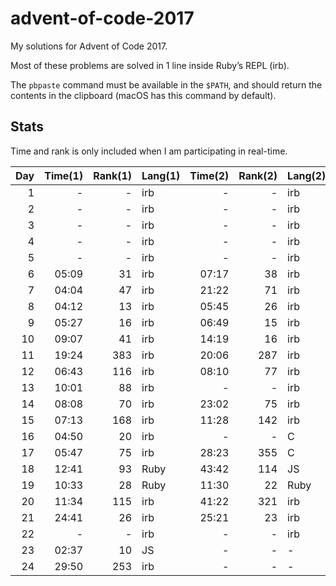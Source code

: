 # advent-of-code-2017

My solutions for Advent of Code 2017.

Most of these problems are solved in 1 line inside Ruby’s REPL (irb).

The `pbpaste` command must be available in the `$PATH`, and should return the contents in the clipboard (macOS has this command by default).

## Stats

Time and rank is only included when I am participating in real-time.

| Day | Time(1) | Rank(1) | Lang(1) | Time(2) | Rank(2) | Lang(2) |
| ---:| ----:| ----:| ---- | ----:| ----:| ---- |
| 1 | - | - | irb | - | - | irb |
| 2 | - | - | irb | - | - | irb |
| 3 | - | - | irb | - | - | irb |
| 4 | - | - | irb | - | - | irb |
| 5 | - | - | irb | - | - | irb |
| 6 | 05:09 | 31 | irb | 07:17 | 38 | irb |
| 7 | 04:04 | 47 | irb | 21:22 | 71 | irb |
| 8 | 04:12 | 13 | irb | 05:45 | 26 | irb |
| 9 | 05:27 | 16 | irb | 06:49 | 15 | irb |
| 10 | 09:07 | 41 | irb | 14:19 | 16 | irb |
| 11 | 19:24 | 383 | irb | 20:06 | 287 | irb |
| 12 | 06:43 | 116 | irb | 08:10 | 77 | irb |
| 13 | 10:01 | 88 | irb | - | - | irb |
| 14 | 08:08 | 70 | irb | 23:02 | 75 | irb |
| 15 | 07:13 | 168 | irb | 11:28 | 142 | irb |
| 16 | 04:50 | 20 | irb | - | - | C |
| 17 | 05:47 | 75 | irb | 28:23 | 355 | C |
| 18 | 12:41 | 93 | Ruby | 43:42 | 114 | JS |
| 19 | 10:33 | 28 | Ruby | 11:30 | 22 | Ruby |
| 20 | 11:34 | 115 | irb | 41:22 | 321 | irb |
| 21 | 24:41 | 26 | irb | 25:21 | 23 | irb |
| 22 | - | - | irb | - | - | irb |
| 23 | 02:37 | 10 | JS | - | - | - |
| 24 | 29:50 | 253 | irb | - | - | - |

